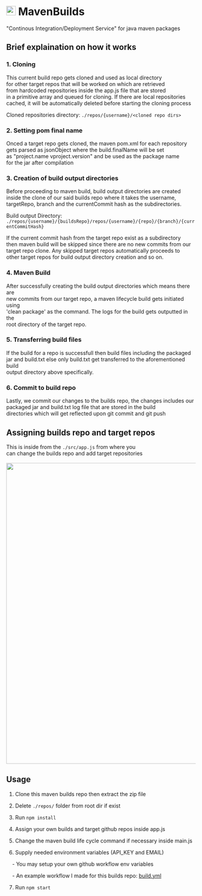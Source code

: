 # <img src="https://seeklogo.com/images/A/apache-logo-89257496F9-seeklogo.com.png" with="20px" height="25px"> MavenBuilds

"Continous Integration/Deployment Service" for java maven packages

## Brief explaination on how it works

### 1. Cloning
This current build repo gets cloned and used as local directory<br/>
for other target repos that will be worked on which are retrieved<br/>
from hardcoded repositories inside the app.js file that are stored<br/>
in a primitive array and queued for cloning. If there are local repositories<br/>
cached, it will be automatically deleted before starting the cloning process

Cloned repositories directory:
``./repos/{username}/<cloned repo dirs>``<br/>

### 2. Setting pom final name
Onced a target repo gets cloned, the maven pom.xml for each repository<br/>
gets parsed as jsonObject where the build.finalName will be set<br/>
as "project.name vproject.version" and be used as the package name<br/>
for the jar after compilation

### 3. Creation of build output directories
Before proceeding to maven build, build output directories are created<br/>
inside the clone of our said builds repo where it takes the username,<br/>
targetRepo, branch and the currentCommit hash as the subdirectories.

Build output Directory:
``./repos/{username}/{buildsRepo}/repos/{username}/{repo}/{branch}/{currentCommitHash}``<br/>

If the current commit hash from the target repo exist as a subdirectory<br/>
then maven build will be skipped since there are no new commits from our<br/>
target repo clone. Any skipped target repos automatically proceeds to<br/>
other target repos for build output directory creation and so on.

### 4. Maven Build
After successfully creating the build output directories which means there are<br/>
new commits from our target repo, a maven lifecycle build gets initiated using<br/>
'clean package' as the command. The logs for the build gets outputted in the<br/>
root directory of the target repo. 

### 5. Transferring build files
If the build for a repo is successfull then build files including the packaged<br/>
jar and build.txt else only build.txt get transferred to the aforementioned build<br/>
output directory above specifically.

### 6. Commit to build repo
Lastly, we commit our changes to the builds repo, the changes includes our<br/>
packaged jar and build.txt log file that are stored in the build<br/>
directories which will get reflected upon git commit and git push<br/>

## Assigning builds repo and target repos
This is inside from the ```./src/app.js``` from where you<br/>
can change the builds repo and add target repositories<br/><br/>
<img src="https://user-images.githubusercontent.com/88238718/180372206-e53b1561-701e-41cf-a282-bad773df002d.png" width="800px" heigh="650px">

## Usage
1. Clone this maven builds repo then extract the zip file

2. Delete ```./repos/``` folder from root dir if exist
 
3. Run ```npm install```

4. Assign your own builds and target github repos inside app.js

5. Change the maven build life cycle command if necessary inside main.js

6. Supply needed environment variables (API_KEY and EMAIL)<br>

&nbsp;&nbsp;&nbsp;&nbsp;- You may setup your own github workflow env variables

&nbsp;&nbsp;&nbsp;&nbsp;- An example workflow I made for this builds repo: [build.yml](https://github.com/FN-FAL113/MavenBuilds/blob/main/.github/workflows/build.yml)

7. Run ```npm start```

